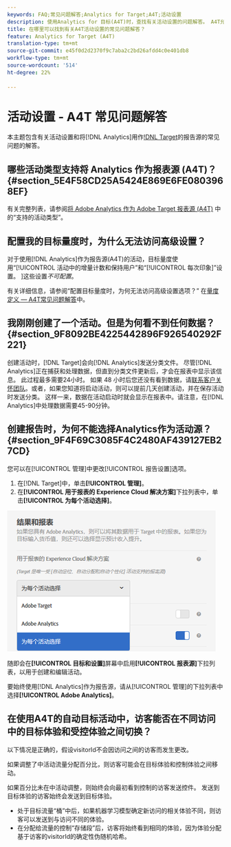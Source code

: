 ```yaml
---
keywords: FAQ;常见问题解答;Analytics for Target;A4T;活动设置
description: 使用Analytics for 目标(A4T)时，查找有关活动设置的问题解答。 A4T允许您将Analytics报告用于目标活动。
title: 在哪里可以找到有关A4T活动设置的常见问题解答？
feature: Analytics for Target (A4T)
translation-type: tm+mt
source-git-commit: e45f0d2d2370f9c7aba2c2bd26afdd4c0e401db8
workflow-type: tm+mt
source-wordcount: '514'
ht-degree: 22%

---
```



# 活动设置 - A4T 常见问题解答

本主题包含有关活动设置和将[!DNL Analytics]用作[!DNL Target](A4T)的报告源的常见问题的解答。

## 哪些活动类型支持将 Analytics 作为报表源 (A4T)？{#section_5E4F58CD25A5424E869E6FE0803968EF}

有关完整列表，请参阅[将 Adobe Analytics 作为 Adobe Target 报表源 (A4T)](/help/c-integrating-target-with-mac/a4t/a4t.md#concept_7540C8C04259434AB6EE33B09F47A1DE) 中的“支持的活动类型”。

## 配置我的目标量度时，为什么无法访问高级设置？

对于使用[!DNL Analytics]作为报告源(A4T)的活动，目标量度使用“[!UICONTROL 活动中的增量计数和保持用户”和“[!UICONTROL 每次印象]”设置。 ]这些设置&#x200B;*不可配置*。

有关详细信息，请参阅“配置目标量度时，为何无法访问高级设置选项？” 在[量度定义 — A4T常见问题解答](/help/c-integrating-target-with-mac/a4t/r-a4t-faq/a4t-faq-metric-definition.md)中。

## 我刚刚创建了一个活动。但是为何看不到任何数据？ {#section_9F8092BE4225442896F926540292F221}

创建活动时，[!DNL Target]会向[!DNL Analytics]发送分类文件。 尽管[!DNL Analytics]正在捕获和处理数据，但直到分类文件更新后，才会在报表中显示该信息。 此过程最多需要24小时。 如果 48 小时后您还没有看到数据，请[联系客户关怀团队](/help/cmp-resources-and-contact-information.md#reference_ACA3391A00EF467B87930A450050077C)。或者，如果您知道将启动活动，则可以提前几天创建活动，并在保存活动时发送分类。 这样一来，数据在活动启动时就会显示在报表中。请注意，在[!DNL Analytics]中处理数据需要45-90分钟。

## 创建报告时，为何不能选择Analytics作为活动源？{#section_9F4F69C3085F4C2480AF439127EB27CD}

您可以在[!UICONTROL 管理]中更改[!UICONTROL 报告设置]选项。

1. 在[!DNL Target]中，单击&#x200B;**[!UICONTROL 管理]**。
1. 在&#x200B;**[!UICONTROL 用于报表的 Experience Cloud 解决方案]**&#x200B;下拉列表中，单击&#x200B;**[!UICONTROL 为每个活动选择]**。

![](assets/select-per-activity.png)

随即会在&#x200B;**[!UICONTROL 目标和设置]**&#x200B;屏幕中启用&#x200B;**[!UICONTROL 报表源]**&#x200B;下拉列表，以用于创建和编辑活动。

要始终使用[!DNL Analytics]作为报告源，请从[!UICONTROL 管理]的下拉列表中选择&#x200B;**[!UICONTROL Adobe Analytics]**。

## 在使用A4T的自动目标活动中，访客能否在不同访问中的目标体验和受控体验之间切换？

以下情况是正确的，假设visitorId不会因访问之间的访客而发生更改。

如果调整了中活动流量分配百分比，则访客可能会在目标体验和控制体验之间移动。

如果百分比未在中活动调整，则始终会向最初看到控制的访客发送控件。 发送到目标体验的访客始终会发送到目标体验。

* 处于目标流量“桶”中后，如果机器学习模型确定新访问的相关体验不同，则访客可以发送到与访问不同的体验。
* 在分配给流量的控制“存储段”后，访客将始终看到相同的体验，因为体验分配基于访客的visitorId的确定性伪随机哈希。
